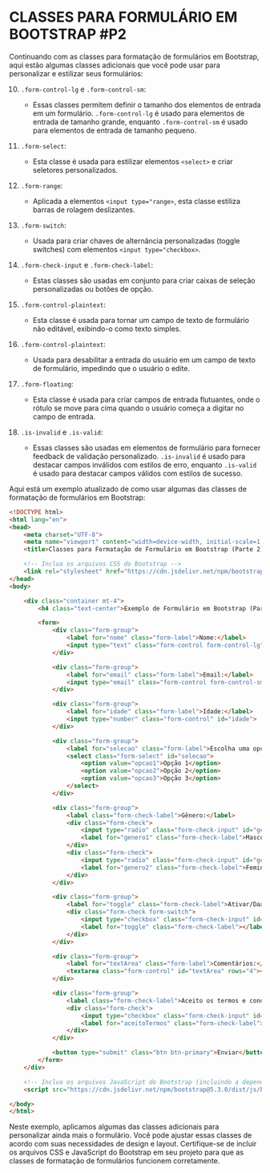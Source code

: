 # CLASSES PARA FORMULÁRIO EM BOOTSTRAP #P2
Continuando com as classes para formatação de formulários em Bootstrap, aqui estão algumas classes adicionais que você pode usar para personalizar e estilizar seus formulários:

10. `.form-control-lg` e `.form-control-sm`:
    - Essas classes permitem definir o tamanho dos elementos de entrada em um formulário. `.form-control-lg` é usado para elementos de entrada de tamanho grande, enquanto `.form-control-sm` é usado para elementos de entrada de tamanho pequeno.

11. `.form-select`:
    - Esta classe é usada para estilizar elementos `<select>` e criar seletores personalizados.

12. `.form-range`:
    - Aplicada a elementos `<input type="range>`, esta classe estiliza barras de rolagem deslizantes.

13. `.form-switch`:
    - Usada para criar chaves de alternância personalizadas (toggle switches) com elementos `<input type="checkbox>`.

14. `.form-check-input` e `.form-check-label`:
    - Estas classes são usadas em conjunto para criar caixas de seleção personalizadas ou botões de opção.

15. `.form-control-plaintext`:
    - Esta classe é usada para tornar um campo de texto de formulário não editável, exibindo-o como texto simples.

16. `.form-control-plaintext`:
    - Usada para desabilitar a entrada do usuário em um campo de texto de formulário, impedindo que o usuário o edite.

17. `.form-floating`:
    - Esta classe é usada para criar campos de entrada flutuantes, onde o rótulo se move para cima quando o usuário começa a digitar no campo de entrada.

18. `.is-invalid` e `.is-valid`:
    - Essas classes são usadas em elementos de formulário para fornecer feedback de validação personalizado. `.is-invalid` é usado para destacar campos inválidos com estilos de erro, enquanto `.is-valid` é usado para destacar campos válidos com estilos de sucesso.

Aqui está um exemplo atualizado de como usar algumas das classes de formatação de formulários em Bootstrap:

```html
<!DOCTYPE html>
<html lang="en">
<head>
    <meta charset="UTF-8">
    <meta name="viewport" content="width=device-width, initial-scale=1.0">
    <title>Classes para Formatação de Formulário em Bootstrap (Parte 2)</title>

    <!-- Inclua os arquivos CSS do Bootstrap -->
    <link rel="stylesheet" href="https://cdn.jsdelivr.net/npm/bootstrap@5.3.0/dist/css/bootstrap.min.css">
</head>
<body>

    <div class="container mt-4">
        <h4 class="text-center">Exemplo de Formulário em Bootstrap (Parte 2)</h4>

        <form>
            <div class="form-group">
                <label for="nome" class="form-label">Nome:</label>
                <input type="text" class="form-control form-control-lg" id="nome">
            </div>

            <div class="form-group">
                <label for="email" class="form-label">Email:</label>
                <input type="email" class="form-control form-control-sm" id="email">
            </div>

            <div class="form-group">
                <label for="idade" class="form-label">Idade:</label>
                <input type="number" class="form-control" id="idade">
            </div>

            <div class="form-group">
                <label for="selecao" class="form-label">Escolha uma opção:</label>
                <select class="form-select" id="selecao">
                    <option value="opcao1">Opção 1</option>
                    <option value="opcao2">Opção 2</option>
                    <option value="opcao3">Opção 3</option>
                </select>
            </div>

            <div class="form-group">
                <label class="form-check-label">Gênero:</label>
                <div class="form-check">
                    <input type="radio" class="form-check-input" id="genero1" name="genero" value="masculino">
                    <label for="genero1" class="form-check-label">Masculino</label>
                </div>
                <div class="form-check">
                    <input type="radio" class="form-check-input" id="genero2" name="genero" value="feminino">
                    <label for="genero2" class="form-check-label">Feminino</label>
                </div>
            </div>

            <div class="form-group">
                <label for="toggle" class="form-check-label">Ativar/Daativar:</label>
                <div class="form-check form-switch">
                    <input type="checkbox" class="form-check-input" id="toggle">
                    <label for="toggle" class="form-check-label"></label>
                </div>
            </div>

            <div class="form-group">
                <label for="textArea" class="form-label">Comentários:</label>
                <textarea class="form-control" id="textArea" rows="4"></textarea>
            </div>

            <div class="form-group">
                <label class="form-check-label">Aceito os termos e condições:</label>
                <div class="form-check">
                    <input type="checkbox" class="form-check-input" id="aceitoTermos">
                    <label for="aceitoTermos" class="form-check-label">Sim</label>
                </div>
            </div>

            <button type="submit" class="btn btn-primary">Enviar</button>
        </form>
    </div>

    <!-- Inclua os arquivos JavaScript do Bootstrap (incluindo a dependência do Popper.js) -->
    <script src="https://cdn.jsdelivr.net/npm/bootstrap@5.3.0/dist/js/bootstrap.min.js"></script>

</body>
</html>
```

Neste exemplo, aplicamos algumas das classes adicionais para personalizar ainda mais o formulário. Você pode ajustar essas classes de acordo com suas necessidades de design e layout. Certifique-se de incluir os arquivos CSS e JavaScript do Bootstrap em seu projeto para que as classes de formatação de formulários funcionem corretamente.
